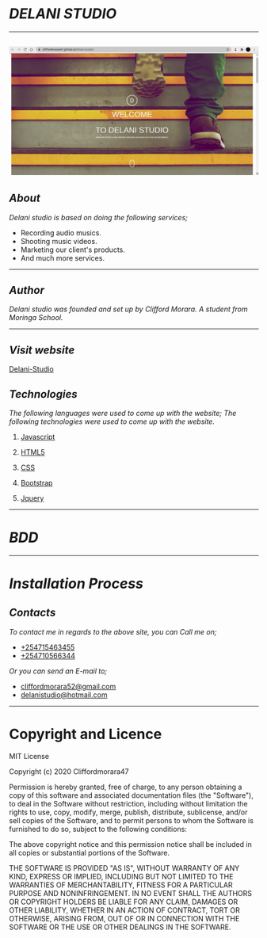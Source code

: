 # _DELANI STUDIO_
***
![Delani-studio](images/delani-studio.png "Studio")
---
## _About_
_Delani studio is based on doing the following services;_
- Recording audio musics.
- Shooting music videos.
- Marketing our client's products.
- And much more services.
---

## _Author_
_Delani studio was founded and set up by Clifford Morara. A student from Moringa School._
***

## _Visit website_
[Delani-Studio](https://cliffordmorara47.github.io/Delani-studio/ "Delani-Studio")

## _Technologies_
_The following languages were used to come up with the website;_
_The following technologies were used to come up with the website._

 1. [Javascript](https://en.wikipedia.org/wiki/JavaScript "JS")

 1. [HTML5](https://en.wikipedia.org/wiki/HTML5 "Hypertext")

 1. [CSS](https://en.wikipedia.org/wiki/CSS "stylesheet")

 1. [Bootstrap](https://getbootstrap.com/ "bootstrap")
 1. [Jquery](https://jquery.com/ "Jquery")
 ***
# _BDD_
***
# _Installation Process_
 ## _Contacts_
 _To contact me in regards to the above site, you can Call me on;_
 - [+254715463455]()
 - [+254710566344]()

 _Or you can send an E-mail to;_
 - [cliffordmorara52@gmail.com]()
 - [delanistudio@hotmail.com]()

 ***
 # Copyright and Licence
 MIT License

Copyright (c) 2020 Cliffordmorara47

Permission is hereby granted, free of charge, to any person obtaining a copy
of this software and associated documentation files (the "Software"), to deal
in the Software without restriction, including without limitation the rights
to use, copy, modify, merge, publish, distribute, sublicense, and/or sell
copies of the Software, and to permit persons to whom the Software is
furnished to do so, subject to the following conditions:

The above copyright notice and this permission notice shall be included in all
copies or substantial portions of the Software.

THE SOFTWARE IS PROVIDED "AS IS", WITHOUT WARRANTY OF ANY KIND, EXPRESS OR
IMPLIED, INCLUDING BUT NOT LIMITED TO THE WARRANTIES OF MERCHANTABILITY,
FITNESS FOR A PARTICULAR PURPOSE AND NONINFRINGEMENT. IN NO EVENT SHALL THE
AUTHORS OR COPYRIGHT HOLDERS BE LIABLE FOR ANY CLAIM, DAMAGES OR OTHER
LIABILITY, WHETHER IN AN ACTION OF CONTRACT, TORT OR OTHERWISE, ARISING FROM,
OUT OF OR IN CONNECTION WITH THE SOFTWARE OR THE USE OR OTHER DEALINGS IN THE
SOFTWARE.